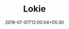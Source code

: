 ---
title: "Lokie"
date: 2019-07-01T12:00:04+05:30
type: "organisations"
org_name: "Alibaba"
repo_desc: "iOS efficient AOP Library using C++ and libffi"
repo_link: https://github.com/alibaba/Lokie
---